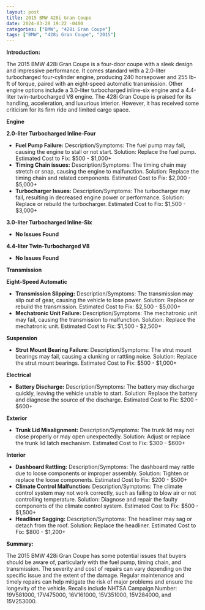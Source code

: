 ```yaml
---
layout: post
title: 2015 BMW 428i Gran Coupe
date: 2024-03-28 19:22 -0400
categories: ["BMW", "428i Gran Coupe"]
tags: ["BMW", "428i Gran Coupe", "2015"]
---
```

**Introduction:**

The 2015 BMW 428i Gran Coupe is a four-door coupe with a sleek design and impressive performance. It comes standard with a 2.0-liter turbocharged four-cylinder engine, producing 240 horsepower and 255 lb-ft of torque, paired with an eight-speed automatic transmission. Other engine options include a 3.0-liter turbocharged inline-six engine and a 4.4-liter twin-turbocharged V8 engine. The 428i Gran Coupe is praised for its handling, acceleration, and luxurious interior. However, it has received some criticism for its firm ride and limited cargo space.

**Engine**

**2.0-liter Turbocharged Inline-Four**

* **Fuel Pump Failure:** Description/Symptoms: The fuel pump may fail, causing the engine to stall or not start. Solution: Replace the fuel pump. Estimated Cost to Fix: $500 - $1,000+
* **Timing Chain issues:** Description/Symptoms: The timing chain may stretch or snap, causing the engine to malfunction. Solution: Replace the timing chain and related components. Estimated Cost to Fix: $2,000 - $5,000+
* **Turbocharger Issues:** Description/Symptoms: The turbocharger may fail, resulting in decreased engine power or performance. Solution: Replace or rebuild the turbocharger. Estimated Cost to Fix: $1,500 - $3,000+

**3.0-liter Turbocharged Inline-Six**

* **No Issues Found**

**4.4-liter Twin-Turbocharged V8**

* **No Issues Found**

**Transmission**

**Eight-Speed Automatic**

* **Transmission Slipping:** Description/Symptoms: The transmission may slip out of gear, causing the vehicle to lose power. Solution: Replace or rebuild the transmission. Estimated Cost to Fix: $2,500 - $5,000+
* **Mechatronic Unit Failure:** Description/Symptoms: The mechatronic unit may fail, causing the transmission to malfunction. Solution: Replace the mechatronic unit. Estimated Cost to Fix: $1,500 - $2,500+

**Suspension**

* **Strut Mount Bearing Failure:** Description/Symptoms: The strut mount bearings may fail, causing a clunking or rattling noise. Solution: Replace the strut mount bearings. Estimated Cost to Fix: $500 - $1,000+

**Electrical**

* **Battery Discharge:** Description/Symptoms: The battery may discharge quickly, leaving the vehicle unable to start. Solution: Replace the battery and diagnose the source of the discharge. Estimated Cost to Fix: $200 - $600+

**Exterior**

* **Trunk Lid Misalignment:** Description/Symptoms: The trunk lid may not close properly or may open unexpectedly. Solution: Adjust or replace the trunk lid latch mechanism. Estimated Cost to Fix: $300 - $600+

**Interior**

* **Dashboard Rattling:** Description/Symptoms: The dashboard may rattle due to loose components or improper assembly. Solution: Tighten or replace the loose components. Estimated Cost to Fix: $200 - $500+
* **Climate Control Malfunction:** Description/Symptoms: The climate control system may not work correctly, such as failing to blow air or not controlling temperature. Solution: Diagnose and repair the faulty components of the climate control system. Estimated Cost to Fix: $500 - $1,500+
* **Headliner Sagging:** Description/Symptoms: The headliner may sag or detach from the roof. Solution: Replace the headliner. Estimated Cost to Fix: $800 - $1,200+

**Summary:**

The 2015 BMW 428i Gran Coupe has some potential issues that buyers should be aware of, particularly with the fuel pump, timing chain, and transmission. The severity and cost of repairs can vary depending on the specific issue and the extent of the damage. Regular maintenance and timely repairs can help mitigate the risk of major problems and ensure the longevity of the vehicle. Recalls include NHTSA Campaign Number: 19V581000, 17V475000, 16V161000, 15V351000, 15V284000, and 15V253000.
